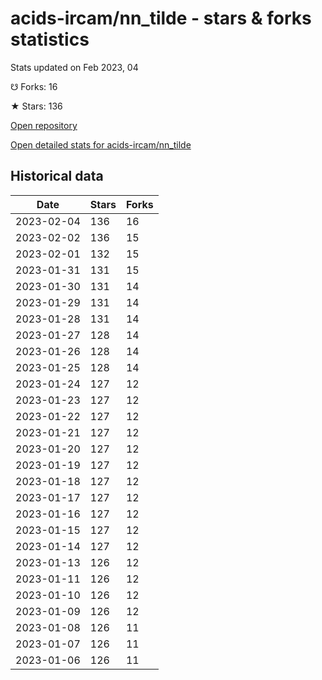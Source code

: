 # acids-ircam/nn_tilde - stars & forks statistics

Stats updated on Feb 2023, 04

☋ Forks: 16

★ Stars: 136

[Open repository](https://github.com/acids-ircam/nn_tilde)

[Open detailed stats for acids-ircam/nn_tilde](https://reviewgithub.com/rep/acids-ircam/nn_tilde)

## Historical data
| Date | Stars | Forks |
|------|-------|-------|
| 2023-02-04 | 136 | 16 | 
| 2023-02-02 | 136 | 15 | 
| 2023-02-01 | 132 | 15 | 
| 2023-01-31 | 131 | 15 | 
| 2023-01-30 | 131 | 14 | 
| 2023-01-29 | 131 | 14 | 
| 2023-01-28 | 131 | 14 | 
| 2023-01-27 | 128 | 14 | 
| 2023-01-26 | 128 | 14 | 
| 2023-01-25 | 128 | 14 | 
| 2023-01-24 | 127 | 12 | 
| 2023-01-23 | 127 | 12 | 
| 2023-01-22 | 127 | 12 | 
| 2023-01-21 | 127 | 12 | 
| 2023-01-20 | 127 | 12 | 
| 2023-01-19 | 127 | 12 | 
| 2023-01-18 | 127 | 12 | 
| 2023-01-17 | 127 | 12 | 
| 2023-01-16 | 127 | 12 | 
| 2023-01-15 | 127 | 12 | 
| 2023-01-14 | 127 | 12 | 
| 2023-01-13 | 126 | 12 | 
| 2023-01-11 | 126 | 12 | 
| 2023-01-10 | 126 | 12 | 
| 2023-01-09 | 126 | 12 | 
| 2023-01-08 | 126 | 11 | 
| 2023-01-07 | 126 | 11 | 
| 2023-01-06 | 126 | 11 | 

